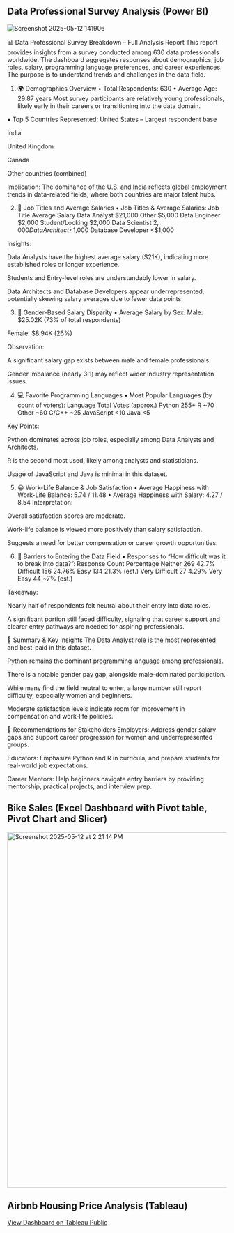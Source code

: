## Data Professional Survey Analysis (Power BI)
![Screenshot 2025-05-12 141906](https://github.com/user-attachments/assets/df6fec53-3582-424d-817e-08a09b0cb618)

📊 Data Professional Survey Breakdown – Full Analysis Report
This report provides insights from a survey conducted among 630 data professionals worldwide. The dashboard aggregates responses about demographics, job roles, salary, programming language preferences, and career experiences. The purpose is to understand trends and challenges in the data field.

1. 🌍 Demographics Overview
• Total Respondents: 630
• Average Age: 29.87 years
Most survey participants are relatively young professionals, likely early in their careers or transitioning into the data domain.

• Top 5 Countries Represented:
United States – Largest respondent base

India

United Kingdom

Canada

Other countries (combined)

Implication: The dominance of the U.S. and India reflects global employment trends in data-related fields, where both countries are major talent hubs.

2. 💼 Job Titles and Average Salaries
• Job Titles & Average Salaries:
Job Title	Average Salary
Data Analyst	$21,000
Other	$5,000
Data Engineer	$2,000
Student/Looking	$2,000
Data Scientist	$2,000
Data Architect	<$1,000
Database Developer	<$1,000

Insights:

Data Analysts have the highest average salary ($21K), indicating more established roles or longer experience.

Students and Entry-level roles are understandably lower in salary.

Data Architects and Database Developers appear underrepresented, potentially skewing salary averages due to fewer data points.

3. 👥 Gender-Based Salary Disparity
• Average Salary by Sex:
Male: $25.02K (73% of total respondents)

Female: $8.94K (26%)

Observation:

A significant salary gap exists between male and female professionals.

Gender imbalance (nearly 3:1) may reflect wider industry representation issues.

4. 💻 Favorite Programming Languages
• Most Popular Languages (by count of voters):
Language	Total Votes (approx.)
Python	255+
R	~70
Other	~60
C/C++	~25
JavaScript	<10
Java	<5

Key Points:

Python dominates across job roles, especially among Data Analysts and Architects.

R is the second most used, likely among analysts and statisticians.

Usage of JavaScript and Java is minimal in this dataset.

5. 😀 Work-Life Balance & Job Satisfaction
• Average Happiness with Work-Life Balance: 5.74 / 11.48
• Average Happiness with Salary: 4.27 / 8.54
Interpretation:

Overall satisfaction scores are moderate.

Work-life balance is viewed more positively than salary satisfaction.

Suggests a need for better compensation or career growth opportunities.

6. 🚪 Barriers to Entering the Data Field
• Responses to “How difficult was it to break into data?”:
Response	Count	Percentage
Neither	269	42.7%
Difficult	156	24.76%
Easy	134	21.3% (est.)
Very Difficult	27	4.29%
Very Easy	44	~7% (est.)

Takeaway:

Nearly half of respondents felt neutral about their entry into data roles.

A significant portion still faced difficulty, signaling that career support and clearer entry pathways are needed for aspiring professionals.

📌 Summary & Key Insights
The Data Analyst role is the most represented and best-paid in this dataset.

Python remains the dominant programming language among professionals.

There is a notable gender pay gap, alongside male-dominated participation.

While many find the field neutral to enter, a large number still report difficulty, especially women and beginners.

Moderate satisfaction levels indicate room for improvement in compensation and work-life policies.

🧭 Recommendations for Stakeholders
Employers: Address gender salary gaps and support career progression for women and underrepresented groups.

Educators: Emphasize Python and R in curricula, and prepare students for real-world job expectations.

Career Mentors: Help beginners navigate entry barriers by providing mentorship, practical projects, and interview prep.

## Bike Sales (Excel Dashboard with Pivot table, Pivot Chart and Slicer)
<img width="816" alt="Screenshot 2025-05-12 at 2 21 14 PM" src="https://github.com/user-attachments/assets/8abc354a-786a-4adf-abd5-5cad0b0b1a9d" />

## Airbnb Housing Price Analysis (Tableau)
[View Dashboard on Tableau Public](https://public.tableau.com/views/TableauProject_17470174891670/Dashboard1?:language=zh-CN&publish=yes&:sid=&:redirect=auth&:display_count=n&:origin=viz_share_link)


